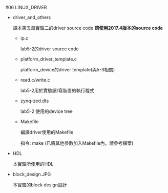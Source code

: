 #06 LINUX_DRIVER

+ driver_and_others

	課本第五章實驗二的driver source code
	**請使用2017.4版本的source code**
	+ ip.c 

		lab5-2的driver source code

	+ platform_driver_template.c 

		platform_device的driver template(與5-3相關)

	+ read.c/write.c 

		lab5-2用於實驗讀/寫裝置的執行程式

	+ zynq-zed.dts

		lab5-2 使用的device tree

	+ Makefile

		編譯driver使用的Makefile

		指令: make (已將其他參數加入Makefile內，請參考檔案)

+ HDL 

	本實驗所使用的HDL

+ block_design.JPG

	本實驗的block design設計